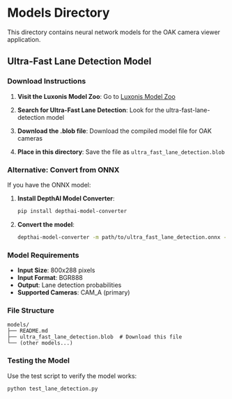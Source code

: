 # Models Directory

This directory contains neural network models for the OAK camera viewer application.

## Ultra-Fast Lane Detection Model

### Download Instructions

1. **Visit the Luxonis Model Zoo**: Go to [Luxonis Model Zoo](https://zoo.luxonis.com/)

2. **Search for Ultra-Fast Lane Detection**: Look for the ultra-fast-lane-detection model

3. **Download the .blob file**: Download the compiled model file for OAK cameras

4. **Place in this directory**: Save the file as `ultra_fast_lane_detection.blob`

### Alternative: Convert from ONNX

If you have the ONNX model:

1. **Install DepthAI Model Converter**:
   ```bash
   pip install depthai-model-converter
   ```

2. **Convert the model**:
   ```bash
   depthai-model-converter -m path/to/ultra_fast_lane_detection.onnx -o models/
   ```

### Model Requirements

- **Input Size**: 800x288 pixels
- **Input Format**: BGR888
- **Output**: Lane detection probabilities
- **Supported Cameras**: CAM_A (primary)

### File Structure

```
models/
├── README.md
├── ultra_fast_lane_detection.blob  # Download this file
└── (other models...)
```

### Testing the Model

Use the test script to verify the model works:

```bash
python test_lane_detection.py
```
